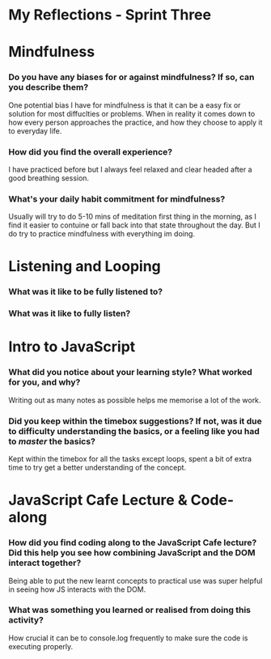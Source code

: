 # My Reflections - Sprint Three

# Mindfulness 

### Do you have any biases for or against mindfulness? If so, can you describe them?

One potential bias I have for mindfulness is that it can be a easy fix or solution for most diffuclties or problems. When in reality it comes down to how every person approaches the practice, and how they choose to apply it to everyday life.


### How did you find the overall experience? 

I have practiced before but I always feel relaxed and clear headed after a good breathing session.

### What's your daily habit commitment for mindfulness? 

Usually will try to do 5-10 mins of meditation first thing in the morning, as I find it easier to contuine or fall back into that state throughout the day. But I do try to practice mindfulness with everything im doing.
    




# Listening and Looping 

### What was it like to be fully listened to? 



### What was it like to fully listen?

    




# Intro to JavaScript

### What did you notice about your learning style? What worked for you, and why?

Writing out as many notes as possible helps me memorise a lot of the work.

### Did you keep within the timebox suggestions? If not, was it due to difficulty understanding the basics, or a feeling like you had to _master_ the basics?

Kept within the timebox for all the tasks except loops, spent a bit of extra time to try get a better understanding of the concept.




# JavaScript Cafe Lecture & Code-along

### How did you find coding along to the JavaScript Cafe lecture? Did this help you see how combining JavaScript and the DOM interact together?

 Being able to put the new learnt concepts to practical use was super helpful in seeing how JS interacts with the DOM.

### What was something you learned or realised from doing this activity?

How crucial it can be to console.log frequently to make sure the code is executing properly.

